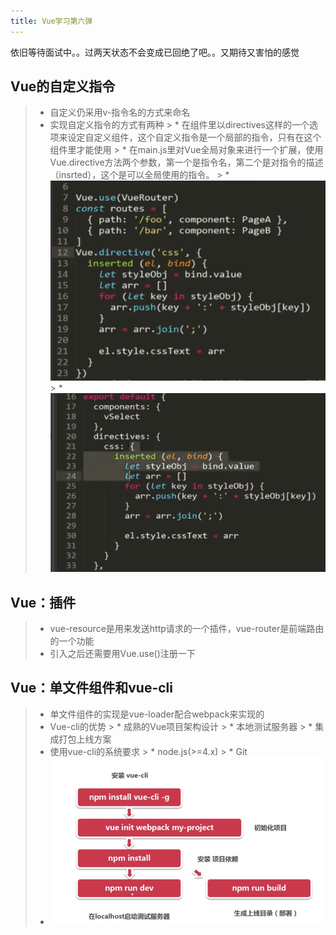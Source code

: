 ```yaml
---
title: Vue学习第六弹
---
```


依旧等待面试中。。过两天状态不会变成已回绝了吧。。又期待又害怕的感觉

## Vue的自定义指令
> * 自定义仍采用v-指令名的方式来命名 
> * 实现自定义指令的方式有两种
	> * 在组件里以directives这样的一个选项来设定自定义组件，这个自定义指令是一个局部的指令，只有在这个组件里才能使用
	> * 在main.js里对Vue全局对象来进行一个扩展，使用Vue.directive方法两个参数，第一个是指令名，第二个是对指令的描述（insrted），这个是可以全局使用的指令。
	> * ![全局实现自定义指令](../images/zhilin.png)
	> * ![局部实现自定义指令](../images/zhilin1.png)

## Vue：插件
> * vue-resource是用来发送http请求的一个插件，vue-router是前端路由的一个功能
> * 引入之后还需要用Vue.use()注册一下

## Vue：单文件组件和vue-cli

> * 单文件组件的实现是vue-loader配合webpack来实现的
> * Vue-cli的优势
	> * 成熟的Vue项目架构设计
	> * 本地测试服务器
	> * 集成打包上线方案
> * 使用vue-cli的系统要求
	> * node.js(>=4.x)
	> * Git
> * ![Vue-cli的安装过程](../images/vue-cli.png)